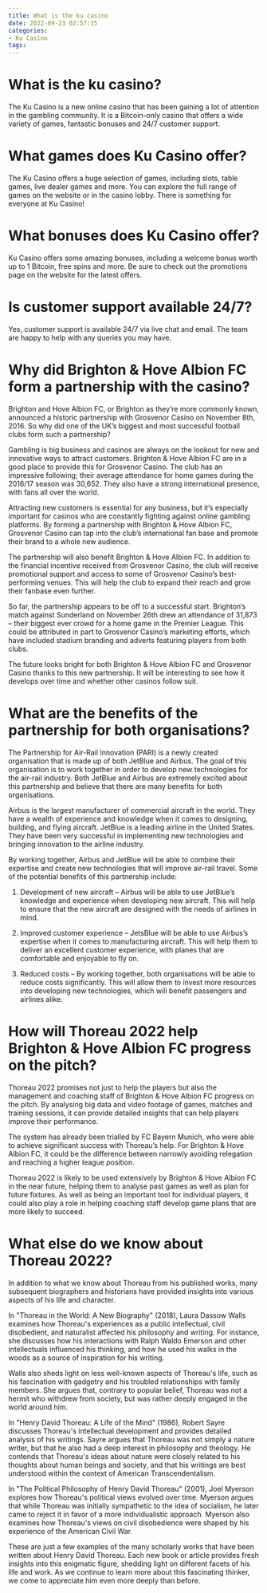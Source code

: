 ```yaml
---
title: What is the ku casino
date: 2022-09-23 02:57:15
categories:
- Ku Casino
tags:
---
```



#  What is the ku casino?

The Ku Casino is a new online casino that has been gaining a lot of attention in the gambling community. It is a Bitcoin-only casino that offers a wide variety of games, fantastic bonuses and 24/7 customer support.

# What games does Ku Casino offer?

The Ku Casino offers a huge selection of games, including slots, table games, live dealer games and more. You can explore the full range of games on the website or in the casino lobby. There is something for everyone at Ku Casino!

# What bonuses does Ku Casino offer?

Ku Casino offers some amazing bonuses, including a welcome bonus worth up to 1 Bitcoin, free spins and more. Be sure to check out the promotions page on the website for the latest offers.

# Is customer support available 24/7?

Yes, customer support is available 24/7 via live chat and email. The team are happy to help with any queries you may have.

#  Why did Brighton & Hove Albion FC form a partnership with the casino?

Brighton and Hove Albion FC, or Brighton as they’re more commonly known, announced a historic partnership with Grosvenor Casino on November 8th, 2016. So why did one of the UK’s biggest and most successful football clubs form such a partnership?

Gambling is big business and casinos are always on the lookout for new and innovative ways to attract customers. Brighton & Hove Albion FC are in a good place to provide this for Grosvenor Casino. The club has an impressive following; their average attendance for home games during the 2016/17 season was 30,652. They also have a strong international presence, with fans all over the world.

Attracting new customers is essential for any business, but it’s especially important for casinos who are constantly fighting against online gambling platforms. By forming a partnership with Brighton & Hove Albion FC, Grosvenor Casino can tap into the club’s international fan base and promote their brand to a whole new audience.

The partnership will also benefit Brighton & Hove Albion FC. In addition to the financial incentive received from Grosvenor Casino, the club will receive promotional support and access to some of Grosvenor Casino’s best-performing venues. This will help the club to expand their reach and grow their fanbase even further.

So far, the partnership appears to be off to a successful start. Brighton’s match against Sunderland on November 26th drew an attendance of 31,873 – their biggest ever crowd for a home game in the Premier League. This could be attributed in part to Grosvenor Casino’s marketing efforts, which have included stadium branding and adverts featuring players from both clubs.

The future looks bright for both Brighton & Hove Albion FC and Grosvenor Casino thanks to this new partnership. It will be interesting to see how it develops over time and whether other casinos follow suit.

#  What are the benefits of the partnership for both organisations?

The Partnership for Air-Rail Innovation (PARI) is a newly created organisation that is made up of both JetBlue and Airbus. The goal of this organisation is to work together in order to develop new technologies for the air-rail industry. Both JetBlue and Airbus are extremely excited about this partnership and believe that there are many benefits for both organisations.

Airbus is the largest manufacturer of commercial aircraft in the world. They have a wealth of experience and knowledge when it comes to designing, building, and flying aircraft. JetBlue is a leading airline in the United States. They have been very successful in implementing new technologies and bringing innovation to the airline industry.

By working together, Airbus and JetBlue will be able to combine their expertise and create new technologies that will improve air-rail travel. Some of the potential benefits of this partnership include:

1) Development of new aircraft – Airbus will be able to use JetBlue’s knowledge and experience when developing new aircraft. This will help to ensure that the new aircraft are designed with the needs of airlines in mind.

2) Improved customer experience – JetsBlue will be able to use Airbus’s expertise when it comes to manufacturing aircraft. This will help them to deliver an excellent customer experience, with planes that are comfortable and enjoyable to fly on.

3) Reduced costs – By working together, both organisations will be able to reduce costs significantly. This will allow them to invest more resources into developing new technologies, which will benefit passengers and airlines alike.

#  How will Thoreau 2022 help Brighton & Hove Albion FC progress on the pitch?

 Thoreau 2022 promises not just to help the players but also the management and coaching staff of Brighton & Hove Albion FC progress on the pitch. By analysing big data and video footage of games, matches and training sessions, it can provide detailed insights that can help players improve their performance.

The system has already been trialled by FC Bayern Munich, who were able to achieve significant success with Thoreau’s help. For Brighton & Hove Albion FC, it could be the difference between narrowly avoiding relegation and reaching a higher league position.

Thoreau 2022 is likely to be used extensively by Brighton & Hove Albion FC in the near future, helping them to analyse past games as well as plan for future fixtures. As well as being an important tool for individual players, it could also play a role in helping coaching staff develop game plans that are more likely to succeed.

#  What else do we know about Thoreau 2022?

In addition to what we know about Thoreau from his published works, many subsequent biographers and historians have provided insights into various aspects of his life and character.

In "Thoreau in the World: A New Biography" (2018), Laura Dassow Walls examines how Thoreau's experiences as a public intellectual, civil disobedient, and naturalist affected his philosophy and writing. For instance, she discusses how his interactions with Ralph Waldo Emerson and other intellectuals influenced his thinking, and how he used his walks in the woods as a source of inspiration for his writing.

Walls also sheds light on less well-known aspects of Thoreau's life, such as his fascination with gadgetry and his troubled relationships with family members. She argues that, contrary to popular belief, Thoreau was not a hermit who withdrew from society, but was rather deeply engaged in the world around him.

In "Henry David Thoreau: A Life of the Mind" (1986), Robert Sayre discusses Thoreau's intellectual development and provides detailed analysis of his writings. Sayre argues that Thoreau was not simply a nature writer, but that he also had a deep interest in philosophy and theology. He contends that Thoreau's ideas about nature were closely related to his thoughts about human beings and society, and that his writings are best understood within the context of American Transcendentalism.

In "The Political Philosophy of Henry David Thoreau" (2001), Joel Myerson explores how Thoreau's political views evolved over time. Myerson argues that while Thoreau was initially sympathetic to the idea of socialism, he later came to reject it in favor of a more individualistic approach. Myerson also examines how Thoreau's views on civil disobedience were shaped by his experience of the American Civil War.

These are just a few examples of the many scholarly works that have been written about Henry David Thoreau. Each new book or article provides fresh insights into this enigmatic figure, shedding light on different facets of his life and work. As we continue to learn more about this fascinating thinker, we come to appreciate him even more deeply than before.